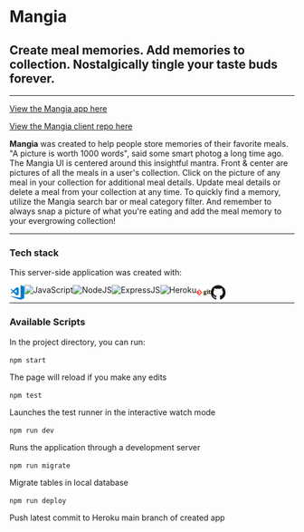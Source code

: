 # Mangia

## Create meal memories. Add memories to collection. Nostalgically tingle your taste buds forever.

---

[View the Mangia app here](https://mangia-client.vercel.app)

[View the Mangia client repo here](https://github.com/sean21johnson/mangia-client)

**Mangia** was created to help people store memories of their favorite meals. "A picture is worth 1000 words", said some smart photog a long time ago. The Mangia UI is centered around this insightful mantra. Front & center are pictures of all the meals in a user's collection. Click on the picture of any meal in your collection for additional meal details. Update meal details or delete a meal from your collection at any time. To quickly find a memory, utilize the Mangia search bar or meal category filter. And remember to always snap a picture of what you're eating and add the meal memory to your evergrowing collection!

---

### Tech stack  

This server-side application was created with:  

<img align="left" alt="Visual Studio Code" width="26px" src="https://raw.githubusercontent.com/github/explore/80688e429a7d4ef2fca1e82350fe8e3517d3494d/topics/visual-studio-code/visual-studio-code.png" />
<img align="left" alt="JavaScript" src="https://img.shields.io/badge/JavaScript-F7DF1E?style=for-the-badge&logo=javascript&logoColor=black" />
<img align="left" alt="NodeJS" src="https://img.shields.io/badge/Node.js-43853D?style=for-the-badge&logo=node.js&logoColor=white" />
<img align="left" alt="ExpressJS" src="https://img.shields.io/badge/Express.js-404D59?style=for-the-badge" />
<img align="left" alt="Heroku" src="https://img.shields.io/badge/Heroku-430098?style=for-the-badge&logo=heroku&logoColor=white" />
<img align="left" alt="Git" width="26px" src="https://raw.githubusercontent.com/github/explore/80688e429a7d4ef2fca1e82350fe8e3517d3494d/topics/git/git.png" />
<img align="left" alt="GitHub" width="26px" src="https://raw.githubusercontent.com/github/explore/78df643247d429f6cc873026c0622819ad797942/topics/github/github.png" />  

<br/>

---

### Available Scripts

In the project directory, you can run:

`npm start`

The page will reload if you make any edits

`npm test`

Launches the test runner in the interactive watch mode

`npm run dev`

Runs the application through a development server

`npm run migrate`

Migrate tables in local database

`npm run deploy`

Push latest commit to Heroku main branch of created app
